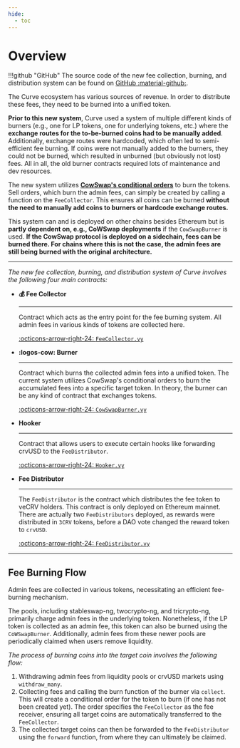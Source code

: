 ```yaml
---
hide:
  - toc
---
```


<h1>Overview</h1>

!!!github "GitHub"
    The source code of the new fee collection, burning, and distribution system can be found on [GitHub :material-github:](https://github.com/curvefi/curve-burners).

The Curve ecosystem has various sources of revenue. In order to distribute these fees, they need to be burned into a unified token.

**Prior to this new system**, Curve used a system of multiple different kinds of burners (e.g., one for LP tokens, one for underlying tokens, etc.) where the **exchange routes for the to-be-burned coins had to be manually added**. Additionally, exchange routes were hardcoded, which often led to semi-efficient fee burning. If coins were not manually added to the burners, they could not be burned, which resulted in unburned (but obviously not lost) fees. All in all, the old burner contracts required lots of maintenance and dev resources.

The new system utilizes **[CowSwap's conditional orders](https://blog.cow.fi/introducing-the-programmatic-order-framework-from-cow-protocol-088a14cb0375)** to burn the tokens. Sell orders, which burn the admin fees, can simply be created by calling a function on the `FeeCollector`. This ensures all coins can be burned **without the need to manually add coins to burners or hardcode exchange routes.**

This system can and is deployed on other chains besides Ethereum but is **partly dependent on, e.g., CoWSwap deployments** if the `CowSwapBurner` is used. **If the CowSwap protocol is deployed on a sidechain, fees can be burned there. For chains where this is not the case, the admin fees are still being burned with the original architecture.**


---


*The new fee collection, burning, and distribution system of Curve involves the following four main contracts:*

<div class="grid cards" markdown>

- **:moneybag: Fee Collector**

    ---
    Contract which acts as the entry point for the fee burning system. All admin fees in various kinds of tokens are collected here.
    
    [:octicons-arrow-right-24: `FeeCollector.vy`](FeeCollector.md)

- **:logos-cow: Burner**

    ---
    Contract which burns the collected admin fees into a unified token. The current system utilizes CowSwap's conditional orders to burn the accumulated fees into a specific target token. In theory, the burner can be any kind of contract that exchanges tokens.

    [:octicons-arrow-right-24: `CowSwapBurner.vy`](CowSwapBurner.md)

- **Hooker**

    ---
    Contract that allows users to execute certain hooks like forwarding crvUSD to the `FeeDistributor`.

    [:octicons-arrow-right-24: `Hooker.vy`](Hooker.md)

- **Fee Distributor**

    ---
    The `FeeDistributor` is the contract which distributes the fee token to veCRV holders. This contract is only deployed on Ethereum mainnet. There are actually two `FeeDistributors` deployed, as rewards were distributed in `3CRV` tokens, before a DAO vote changed the reward token to `crvUSD`.

    [:octicons-arrow-right-24: `FeeDistributor.vy`](FeeDistributor.md)

</div>


---


## **Fee Burning Flow**

Admin fees are collected in various tokens, necessitating an efficient fee-burning mechanism.

The pools, including stableswap-ng, twocrypto-ng, and tricrypto-ng, primarily charge admin fees in the underlying token. Nonetheless, if the LP token is collected as an admin fee, this token can also be burned using the `CoWSwapBurner`. Additionally, admin fees from these newer pools are periodically claimed when users remove liquidity.

*The process of burning coins into the target coin involves the following flow:*

1. Withdrawing admin fees from liquidity pools or crvUSD markets using `withdraw_many`.
2. Collecting fees and calling the burn function of the burner via `collect`. This will create a conditional order for the token to burn (if one has not been created yet). The order specifies the `FeeCollector` as the fee receiver, ensuring all target coins are automatically transferred to the `FeeCollector`.
3. The collected target coins can then be forwarded to the `FeeDistributor` using the `forward` function, from where they can ultimately be claimed.